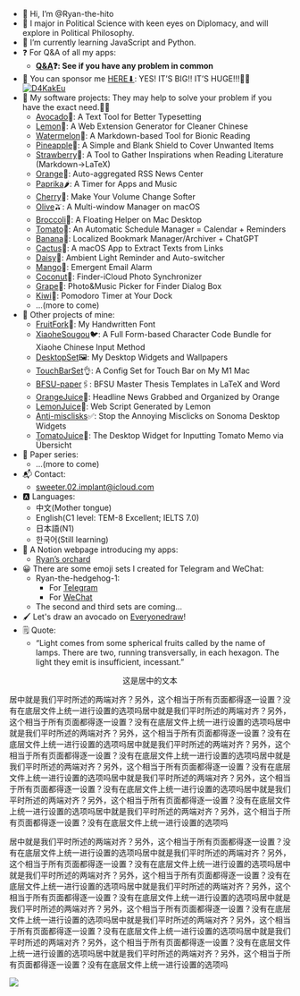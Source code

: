 - 👋 Hi, I’m @Ryan-the-hito
- 👀 I major in Political Science with keen eyes on Diplomacy, and will explore in Political Philosophy.
- 🌱 I’m currently learning JavaScript and Python.
- ❓ For Q&A of all my apps:
	- **[Q&A](https://github.com/Ryan-the-hito/Q-A)❓: See if you have any problem in common**
- 🥹 You can sponsor me [HERE⬇](https://www.buymeacoffee.com/ryanthehito): YES! IT’S BIG!! IT’S HUGE!!!👀🥰
[![D4KakEu](https://i.imgur.com/D4KakEu.png)](https://www.buymeacoffee.com/ryanthehito)
- 📂 My software projects: They may help to solve your problem if you have the exact need.🧰💪
	- [Avocado](https://github.com/Ryan-the-hito/Avocado)🥑: A Text Tool for Better Typesetting
	- [Lemon](https://github.com/Ryan-the-hito/Lemon)🍋: A Web Extension Generator for Cleaner Chinese
	- [Watermelon](https://github.com/Ryan-the-hito/Watermelon)🍉: A Markdown-based Tool for Bionic Reading
	- [Pineapple](https://github.com/Ryan-the-hito/Pineapple)🍍: A Simple and Blank Shield to Cover Unwanted Items
	- [Strawberry](https://github.com/Ryan-the-hito/Strawberry)🍓: A Tool to Gather Inspirations when Reading Literature (Markdown→LaTeX)
	- [Orange](https://github.com/Ryan-the-hito/Orange)🍊: Auto-aggregated RSS News Center
	- [Paprika](https://github.com/Ryan-the-hito/Paprika)🌶️: A Timer for Apps and Music
	- [Cherry](https://github.com/Ryan-the-hito/Cherry)🍒: Make Your Volume Change Softer
	- [Olive](https://github.com/Ryan-the-hito/Olive)🫒: A Multi-window Manager on macOS
	- [Broccoli](https://github.com/Ryan-the-hito/Broccoli)🥦: A Floating Helper on Mac Desktop
	- [Tomato](https://github.com/Ryan-the-hito/Tomato)🍅: An Automatic Schedule Manager = Calendar + Reminders
	- [Banana](https://github.com/Ryan-the-hito/Banana)🍌: Localized Bookmark Manager/Archiver + ChatGPT
	- [Cactus](https://github.com/Ryan-the-hito/Cactus)🌵: A macOS App to Extract Texts from Links
	- [Daisy](https://github.com/Ryan-the-hito/Daisy)🌼: Ambient Light Reminder and Auto-switcher
	- [Mango](https://github.com/Ryan-the-hito/Mango)🥭: Emergent Email Alarm
	- [Coconut](https://github.com/Ryan-the-hito/Coconut)🥥: Finder-iCloud Photo Synchronizer
	- [Grape](https://github.com/Ryan-the-hito/Grape)🍇: Photo&Music Picker for Finder Dialog Box
	- [Kiwi](https://github.com/Ryan-the-hito/Kiwi)🥝: Pomodoro Timer at Your Dock
	- …(more to come)
- 📂 Other projects of mine:
	- [FruitFork](https://github.com/Ryan-the-hito/FruitFork)🍴: My Handwritten Font
	- [XiaoheSougou](https://github.com/Ryan-the-hito/XiaoheSougou)🐦: A Full Form-based Character Code Bundle for Xiaohe Chinese Input Method
	- [DesktopSet](https://github.com/Ryan-the-hito/DesktopSet)🖼️: My Desktop Widgets and Wallpapers
	- [TouchBarSet](https://github.com/Ryan-the-hito/TouchBarSet)👌: A Config Set for Touch Bar on My M1 Mac
	- [BFSU-paper](https://github.com/Ryan-the-hito/BFSU-paper)🖇️: BFSU Master Thesis Templates in LaTeX and Word
	- [OrangeJuice](https://github.com/Ryan-the-hito/OrangeJuice)🧃: Headline News Grabbed and Organized by Orange
	- [LemonJuice](https://github.com/Ryan-the-hito/LemonJuice)🥤: Web Script Generated by Lemon
	- [Anti-misclisks](https://github.com/Ryan-the-hito/Anti-misclisks)✅: Stop the Annoying Misclicks on Sonoma Desktop Widgets
	- [TomatoJuice](https://github.com/Ryan-the-hito/TomatoJuice)📝: The Desktop Widget for Inputting Tomato Memo via Übersicht
- 📂 Paper series:
	- …(more to come)
- 📬 Contact: 
	- sweeter.02.implant@icloud.com
- 🅰️ Languages:
	- 中文(Mother tongue)
	- English(C1 level: TEM-8 Excellent; IELTS 7.0)
	- 日本語(N1)
    - 한국어(Still learning)
- 🔖 A Notion webpage introducing my apps:
	- [Ryan’s orchard](https://sun-feeling-4b6.notion.site/Ryan-69ee627c6f24468785450e61288f2c71?pvs=4)
- 😀 There are some emoji sets I created for Telegram and WeChat:
	- Ryan-the-hedgehog-1:  
		- For [Telegram](https://t.me/addstickers/Ryanthehedgehog)
		- For [WeChat](https://w.url.cn/s/AOXk2fa)
  	- The second and third sets are coming...
- 🖌️ Let's draw an avocado on [Everyonedraw](https://everyonedraw.com/19/905/52)!
- 🗒 Quote:
	- “Light comes from some spherical fruits called by the name of lamps. There are two, running transversally, in each hexagon. The light they emit is insufficient, incessant.”
<p style="text-align: center;">
  这是居中的文本
</p>

居中就是我们平时所述的两端对齐？另外，这个相当于所有页面都得逐一设置？没有在底层文件上统一进行设置的选项吗居中就是我们平时所述的两端对齐？另外，这个相当于所有页面都得逐一设置？没有在底层文件上统一进行设置的选项吗居中就是我们平时所述的两端对齐？另外，这个相当于所有页面都得逐一设置？没有在底层文件上统一进行设置的选项吗居中就是我们平时所述的两端对齐？另外，这个相当于所有页面都得逐一设置？没有在底层文件上统一进行设置的选项吗居中就是我们平时所述的两端对齐？另外，这个相当于所有页面都得逐一设置？没有在底层文件上统一进行设置的选项吗居中就是我们平时所述的两端对齐？另外，这个相当于所有页面都得逐一设置？没有在底层文件上统一进行设置的选项吗居中就是我们平时所述的两端对齐？另外，这个相当于所有页面都得逐一设置？没有在底层文件上统一进行设置的选项吗居中就是我们平时所述的两端对齐？另外，这个相当于所有页面都得逐一设置？没有在底层文件上统一进行设置的选项吗

<div style="text-align: justify;">
居中就是我们平时所述的两端对齐？另外，这个相当于所有页面都得逐一设置？没有在底层文件上统一进行设置的选项吗居中就是我们平时所述的两端对齐？另外，这个相当于所有页面都得逐一设置？没有在底层文件上统一进行设置的选项吗居中就是我们平时所述的两端对齐？另外，这个相当于所有页面都得逐一设置？没有在底层文件上统一进行设置的选项吗居中就是我们平时所述的两端对齐？另外，这个相当于所有页面都得逐一设置？没有在底层文件上统一进行设置的选项吗居中就是我们平时所述的两端对齐？另外，这个相当于所有页面都得逐一设置？没有在底层文件上统一进行设置的选项吗居中就是我们平时所述的两端对齐？另外，这个相当于所有页面都得逐一设置？没有在底层文件上统一进行设置的选项吗居中就是我们平时所述的两端对齐？另外，这个相当于所有页面都得逐一设置？没有在底层文件上统一进行设置的选项吗居中就是我们平时所述的两端对齐？另外，这个相当于所有页面都得逐一设置？没有在底层文件上统一进行设置的选项吗
</div>

<p align=“center">
	<img src="https://i.imgur.com/2BsY78N.png"/>
</p>

<!---
Ryan-the-hito/Ryan-the-hito is a ✨ special ✨ repository because its `README.md` (this file) appears on your GitHub profile.
You can click the Preview link to take a look at your changes.
--->
